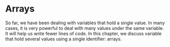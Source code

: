 # Arrays

So far, we have been dealing with variables that hold a single value. In many cases, it is very powerful to deal with many values under the same variable. It will help us write fewer lines of code. In this chapter, we discuss variable that hold several values using a single identifier: arrays.

